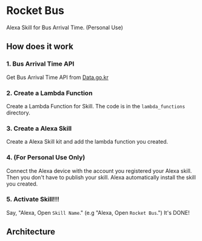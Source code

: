 # Rocket Bus

Alexa Skill for Bus Arrival Time. (Personal Use)

## How does it work

### 1. Bus Arrival Time API

Get Bus Arrival Time API from [Data.go.kr](https://www.data.go.kr/)

### 2. Create a Lambda Function

Create a Lambda Function for Skill. The code is in the `lambda_functions` directory.

### 3. Create a Alexa Skill

Create a Alexa Skill kit and add the lambda function you created.

### 4. (For Personal Use Only)

Connect the Alexa device with the account you registered your Alexa skill. Then you don't have to publish your skill. Alexa automatically install the skill you created.

### 5. Activate Skill!!!

Say, "Alexa, Open `Skill Name`." (e.g "Alexa, Open `Rocket Bus`.") It's DONE!


## Architecture
